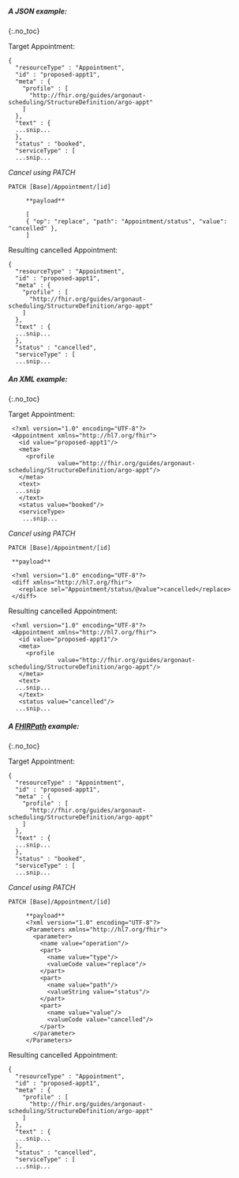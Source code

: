 ##### A JSON example:
{:.no_toc}

Target Appointment:

    {
      "resourceType" : "Appointment",
      "id" : "proposed-appt1",
      "meta" : {
        "profile" : [
          "http://fhir.org/guides/argonaut-scheduling/StructureDefinition/argo-appt"
        ]
      },
      "text" : {
      ...snip...
      },
      "status" : "booked",
      "serviceType" : [
      ...snip...

*Cancel using PATCH*

`PATCH [Base]/Appointment/[id]`

         **payload**

         [
         { "op": "replace", "path": "Appointment/status", "value": "cancelled" },
         ]

Resulting cancelled Appointment:

    {
      "resourceType" : "Appointment",
      "id" : "proposed-appt1",
      "meta" : {
        "profile" : [
          "http://fhir.org/guides/argonaut-scheduling/StructureDefinition/argo-appt"
        ]
      },
      "text" : {
      ...snip...
      },
      "status" : "cancelled",
      "serviceType" : [
      ...snip...


##### An XML example:
{:.no_toc}

Target Appointment:

     <?xml version="1.0" encoding="UTF-8"?>
     <Appointment xmlns="http://hl7.org/fhir">
       <id value="proposed-appt1"/>
       <meta>
         <profile
                  value="http://fhir.org/guides/argonaut-scheduling/StructureDefinition/argo-appt"/>
       </meta>
       <text>
      ...snip
       </text>
       <status value="booked"/>
       <serviceType>
        ...snip...

*Cancel using PATCH*

`PATCH [Base]/Appointment/[id]`

     **payload**

     <?xml version="1.0" encoding="UTF-8"?>
     <diff xmlns="http://hl7.org/fhir">
       <replace sel="Appointment/status/@value">cancelled</replace>
     </diff>

Resulting cancelled Appointment:

     <?xml version="1.0" encoding="UTF-8"?>
     <Appointment xmlns="http://hl7.org/fhir">
       <id value="proposed-appt1"/>
       <meta>
         <profile
                  value="http://fhir.org/guides/argonaut-scheduling/StructureDefinition/argo-appt"/>
       </meta>
       <text>
      ...snip...
       </text>
       <status value="cancelled"/>
      ...snip...

##### A [FHIRPath](http://hl7.org/fhirpath/) example:
{:.no_toc}

Target Appointment:

    {
      "resourceType" : "Appointment",
      "id" : "proposed-appt1",
      "meta" : {
        "profile" : [
          "http://fhir.org/guides/argonaut-scheduling/StructureDefinition/argo-appt"
        ]
      },
      "text" : {
      ...snip...
      },
      "status" : "booked",
      "serviceType" : [
      ...snip...

*Cancel using PATCH*

`PATCH [Base]/Appointment/[id]`

         **payload**
         <?xml version="1.0" encoding="UTF-8"?>
         <Parameters xmlns="http://hl7.org/fhir">
           <parameter>
             <name value="operation"/>
             <part>
               <name value="type"/>
               <valueCode value="replace"/>
             </part>
             <part>
               <name value="path"/>
               <valueString value="status"/>
             </part>
             <part>
               <name value="value"/>
               <valueCode value="cancelled"/>
             </part>
           </parameter>
         </Parameters>


Resulting cancelled Appointment:

    {
      "resourceType" : "Appointment",
      "id" : "proposed-appt1",
      "meta" : {
        "profile" : [
          "http://fhir.org/guides/argonaut-scheduling/StructureDefinition/argo-appt"
        ]
      },
      "text" : {
      ...snip...
      },
      "status" : "cancelled",
      "serviceType" : [
      ...snip...

<br />
